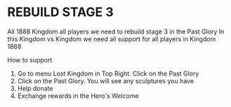 # REBUILD STAGE 3

All 1888 Kingdom all players we need to rebuild stage 3 in the Past Glory
In this Kingdom vs Kingdom we need all support for all players in Kingdom 1888

How to support

1. Go to menu Lost Kingdom in Top Right. Click on the Past Glory
2. Click on the Past Glory. You will see any sculptures you have
3. Help donate
4. Exchange rewards in the Hero's Welcome
